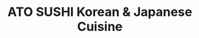 ---
layout: place
title: "ATO SUSHI Korean & Japanese Cuisine"
permalink: /michigan/grand-rapids/ato-sushi-korean-japanese-cuisine.html
stateAbbr: MI
stateName: Michigan
cityName: Grand Rapids
seo:
  name: "ATO SUSHI Korean & Japanese Cuisine"
  type: Restaurant
  links: https://www.atosushigr.com/
description: "Compact cafe mixing classic Korean & Japanese fare including BBQ, noodles, sushi & bento boxes. ATO SUSHI Korean & Japanese Cuisine serves delicious sushi in Grand Rapids, Michigan. Try fresh Japanese dishes for a great dining experience. Available for takeout, delivery, lunch, and dinner."
place_id: ChIJ___veMWtGYgR2hdjnPXd58g
photos:
  - name: >-
      places/ChIJ___veMWtGYgR2hdjnPXd58g/photos/AeeoHcIktliNE7yI_a2HMfTIS6T2iMlmLL2OPptENLIAb5Lxdbzj1oAaPSgcMNn-a5lo1oHBPzCxskaYzfCZvpbqHQDBzGpQMs9Deln-oeoutfYfUaZ-cxJFxKvfeebsCLVqnSm9GdgYBN74BXef-njmP03N-qbA2mIElBAmuD_-vsevrYNxjpJoPu9No4ZjQOc9UPQQLRDEtwR0uvKNM7zWqC2P59wdtfUlaCD-ZFyWNjzABB-nwSPHnwrS3YpTu5rBDNtOAeJtu8GJiir7JrVdLUn_jGIEtOsNDGpT-iWgqbDAQQ
    widthPx: 4032
    heightPx: 3024
    authorAttributions:
      - displayName: ATO SUSHI Korean & Japanese Cuisine
        uri: https://maps.google.com/maps/contrib/103559270531221588449
        photoUri: >-
          https://lh3.googleusercontent.com/a-/ALV-UjUUZghf-LZI1VX7P2S-sLCFP74SjcgnckEV5oqSybPAgQqwyncf=s100-p-k-no-mo
    flagContentUri: >-
      https://www.google.com/local/imagery/report/?cb_client=maps_api_places.places_api&image_key=!1e10!2sAF1QipOr4DF0X8pTxUtxR3gPWR8YFyYMeSyU1WUHoGYW&hl=en-US
    googleMapsUri: >-
      https://www.google.com/maps/place//data=!3m4!1e2!3m2!1sAF1QipOr4DF0X8pTxUtxR3gPWR8YFyYMeSyU1WUHoGYW!2e10!4m2!3m1!1s0x8819adc578efffff:0xc8e7ddf59c6317da
  - name: >-
      places/ChIJ___veMWtGYgR2hdjnPXd58g/photos/AeeoHcJNzYt5SqXNTgWrJ2CKII3mMTkc0BnQEt82k9xUNDfxG2MDeBr7i2_PCAgdX5V5gug_HdCoWaOv42vi2H1DLlBwisQ2B6QvwQkZXgbY4JRNkZxKy4r1KlWKgPmyDd7I_npdOJloA94I_CYjwUSWuriM0evTOYSFIRkaL2ALkWEyhoipJUg1c2Fnc37aw2RVh5sgltVp15rCCHAkAL1aAjuIj7tmU8j4-oDVHTJ42eg8NfokbRy7f82raSCztigvHYkua6x6yBMSbLnYGmNqVMnxlxFiNCu7dMvCwOh0_JUP6w
    widthPx: 2996
    heightPx: 3220
    authorAttributions:
      - displayName: ATO SUSHI Korean & Japanese Cuisine
        uri: https://maps.google.com/maps/contrib/103559270531221588449
        photoUri: >-
          https://lh3.googleusercontent.com/a-/ALV-UjUUZghf-LZI1VX7P2S-sLCFP74SjcgnckEV5oqSybPAgQqwyncf=s100-p-k-no-mo
    flagContentUri: >-
      https://www.google.com/local/imagery/report/?cb_client=maps_api_places.places_api&image_key=!1e10!2sAF1QipNp0lLWM3V6oeVhl5GVhLzkDcg8DsGqw5HJoUWH&hl=en-US
    googleMapsUri: >-
      https://www.google.com/maps/place//data=!3m4!1e2!3m2!1sAF1QipNp0lLWM3V6oeVhl5GVhLzkDcg8DsGqw5HJoUWH!2e10!4m2!3m1!1s0x8819adc578efffff:0xc8e7ddf59c6317da
  - name: >-
      places/ChIJ___veMWtGYgR2hdjnPXd58g/photos/AeeoHcKp3ou0hLz4dvIvmgY42by9KZ1NYgSWafifBGz7lPHCKOtOYNgnibbUxSev_D6NgmB-QPs4l5LoG8RVpBTlFWlXmIa0hXwU4f5-Pgk95Lo3qeLRfiFryLu8Pz9bU_4ikN-Q0NyQyO9XR5WrxK1Q1lHlEYr3he9304rX8iLMTcsnTnTxI-26m--DLZ-mALMRBCriJgn_uQjTGJRlvHn_mezvXU2BlyA-Ik2LirWHe3AmkF53_3gr80KuHEvn4Rg9y0oIoJThDT2z9kHPdq2gSmnC7f9ZFBBhLN4rB2ufHqM6v78irT3rKAOwhF4Vae4BpgLqGQkqnBFCAkdIcgdkknYAGUQSfVb0StdQsps_M24YCK7DUxPYeZzxhQ9TzssxcLgJI-sxmkgOBdYaCVF5NR0_a97U8t3DJH4SsVEQXA6viA
    widthPx: 4800
    heightPx: 3600
    authorAttributions:
      - displayName: Sunyoung Kim
        uri: https://maps.google.com/maps/contrib/116397547703908119239
        photoUri: >-
          https://lh3.googleusercontent.com/a-/ALV-UjWfaLsFOOcI4Sw3iz7vKBAEoDYk9xyuPawsno7hYXjLXKWQntI=s100-p-k-no-mo
    flagContentUri: >-
      https://www.google.com/local/imagery/report/?cb_client=maps_api_places.places_api&image_key=!1e10!2sCIHM0ogKEICAgIDf-reJJg&hl=en-US
    googleMapsUri: >-
      https://www.google.com/maps/place//data=!3m4!1e2!3m2!1sCIHM0ogKEICAgIDf-reJJg!2e10!4m2!3m1!1s0x8819adc578efffff:0xc8e7ddf59c6317da
  - name: >-
      places/ChIJ___veMWtGYgR2hdjnPXd58g/photos/AeeoHcIAmU6COYjKIs-3Zc5F1IEQNWDVoVmYYSDl5856RKIYQ8ul9DZ6MGm3j_CD-qEhe6aCiZYR9vYvRim1quq4lQDYeWOl5_Dm4HtfVVkpFt1xr3zrCbls7e5ZGXmU-fG2KX_5tfZnakODZKobjpl7CL0m932djWhV-gEPKJNLTVS_RI2QcpuiJ2YIdMSe485ZNczs05uHY5mE4ZrR7GgrSlBzZRyA_n-6DS_kTRVLfqDJ0-Afyu3nAIrrmdyUZ_R5LCq58NJOGFhiaG0MLBOQaKmr8bmDpkSVxEXIgCQQOf2byw
    widthPx: 4032
    heightPx: 3024
    authorAttributions:
      - displayName: ATO SUSHI Korean & Japanese Cuisine
        uri: https://maps.google.com/maps/contrib/103559270531221588449
        photoUri: >-
          https://lh3.googleusercontent.com/a-/ALV-UjUUZghf-LZI1VX7P2S-sLCFP74SjcgnckEV5oqSybPAgQqwyncf=s100-p-k-no-mo
    flagContentUri: >-
      https://www.google.com/local/imagery/report/?cb_client=maps_api_places.places_api&image_key=!1e10!2sAF1QipN9VReNpMpxdVfrBP40Er_FY5AgSdt4EBbrijBF&hl=en-US
    googleMapsUri: >-
      https://www.google.com/maps/place//data=!3m4!1e2!3m2!1sAF1QipN9VReNpMpxdVfrBP40Er_FY5AgSdt4EBbrijBF!2e10!4m2!3m1!1s0x8819adc578efffff:0xc8e7ddf59c6317da
  - name: >-
      places/ChIJ___veMWtGYgR2hdjnPXd58g/photos/AeeoHcJgVqD-mD_XwYErFz3i50JZJiORQorlJonahmtBBZ6hdDa3WMvO59v0ogsI_1J1d8SV6dNoiBh35PipbItv_C-4bAeY4bv6_7OKXZKuGZMBoOHaokYCQjWLcbJ9yKxigZ95W5kTKHZFrQrdw6Cs_Sk-U6C06neSMztrrNHGoeoXES2BnGVVP_K6JjCf4qAV6kRBCIXpPB51mqT4ftimLGvxdI0Ht-q-xkDLOLgf5L6QcpZjoKJrmXBr38j0v9MAHq2Jx096U3d7VQZ4_ZTS08mau_8CEBvnF803xApgXNC5ryqEnxoFJjE0k0MwklRjTXYkzakcaz-AEExLYx8ScZ3FTZd-zCTU1jaLHsZeWHxcX8wF26HtW9JStDTLG91YGDlg6ZSkEZ4sM9_Mzi7yFW_6ktKNtJSmP64uKEJPTZNz58Rv2ovAlAxNkeypiQ
    widthPx: 4032
    heightPx: 3024
    authorAttributions:
      - displayName: 'Pigeon #1'
        uri: https://maps.google.com/maps/contrib/109342954368287422076
        photoUri: >-
          https://lh3.googleusercontent.com/a-/ALV-UjVsMITucBvrye6vpdJ56FZj4Gp2duoYiavCEHZcofVVF6hx825x=s100-p-k-no-mo
    flagContentUri: >-
      https://www.google.com/local/imagery/report/?cb_client=maps_api_places.places_api&image_key=!1e10!2sCIABIhAGbyfQEADNl2fnPIoAC3-U&hl=en-US
    googleMapsUri: >-
      https://www.google.com/maps/place//data=!3m4!1e2!3m2!1sCIABIhAGbyfQEADNl2fnPIoAC3-U!2e10!4m2!3m1!1s0x8819adc578efffff:0xc8e7ddf59c6317da
  - name: >-
      places/ChIJ___veMWtGYgR2hdjnPXd58g/photos/AeeoHcIAIqDydQ_aVMd6DDe9hOwuHFTFAO3dAVZWU4yQfQK66pTrQp-OABGm4BKm_77PiiQ3Ocg7lh2GJN1FZcLD5ptmc1i61BiEV6_xFO_2j0cZeU-sMdQwCxVdH3qYGHIzWabighefVxWKEs4cw1eAk__dIufMwwkA-J3HSDwHU9JXZrRSNCNIrVJQqcG-E4zRkxyDy8H9TEm8TRBUBPhE7-TI3L2gFc3UPAUvNyJDaWdkYNLw6AU3kmc-IaCdy8AloSr-cA1r0WxSxWxnNNJl-v64HYt1VSYWMap777whcMbwMg
    widthPx: 3024
    heightPx: 4032
    authorAttributions:
      - displayName: ATO SUSHI Korean & Japanese Cuisine
        uri: https://maps.google.com/maps/contrib/103559270531221588449
        photoUri: >-
          https://lh3.googleusercontent.com/a-/ALV-UjUUZghf-LZI1VX7P2S-sLCFP74SjcgnckEV5oqSybPAgQqwyncf=s100-p-k-no-mo
    flagContentUri: >-
      https://www.google.com/local/imagery/report/?cb_client=maps_api_places.places_api&image_key=!1e10!2sAF1QipN2OjK4U1ChtEVvgdmSOg8nb_F7EFk6urfLMwt2&hl=en-US
    googleMapsUri: >-
      https://www.google.com/maps/place//data=!3m4!1e2!3m2!1sAF1QipN2OjK4U1ChtEVvgdmSOg8nb_F7EFk6urfLMwt2!2e10!4m2!3m1!1s0x8819adc578efffff:0xc8e7ddf59c6317da
  - name: >-
      places/ChIJ___veMWtGYgR2hdjnPXd58g/photos/AeeoHcL5M7cAQpHGdk0t9Evwgi2z2QXBObm9_kcIrPMPOK5VozwdXYkGM0b1PFPIcCaS8mMeXCxcJuTw-wA3KYy2yNDkEKXgQ5f4EmxjiLrWU-cKCWgVs8xyeqrCliCspYYDsOrbHW8aOeT8C5HQUUJxYavIq3mwMUYu8MBLJN2Bg0oNVhWINZ5NlXcE3VXbGqYnsEAiwQmzuhIi5-JUgOj4VT3TcCsRSfSI52q_vWNCKswo_hSCHPUTLujK8DA5xlujhY5U9Kgppj9u59YELuJlygxJI4CFEFRTiyeg4EcNa-67QsigQDCDiOJcaI5fnUOIWuTlZ2ZskGm8cMMvgoMjbEA-EVl2Lhf_LkOGLR6seamI10SDh2CYICcK4029IQYFfhfXSTdCmiEWMaK8T4-a5-l6ekHPLJk3W6c7K6BWn28IAQ
    widthPx: 4000
    heightPx: 3000
    authorAttributions:
      - displayName: Ruchi Pareek
        uri: https://maps.google.com/maps/contrib/117675853995450266367
        photoUri: >-
          https://lh3.googleusercontent.com/a/ACg8ocIgsz_5LzomDwNT1C3tDR7YWEtj1cmp-0OBc8ZhDM67fC2g2A=s100-p-k-no-mo
    flagContentUri: >-
      https://www.google.com/local/imagery/report/?cb_client=maps_api_places.places_api&image_key=!1e10!2sCIHM0ogKEICAgIDbnt-FHg&hl=en-US
    googleMapsUri: >-
      https://www.google.com/maps/place//data=!3m4!1e2!3m2!1sCIHM0ogKEICAgIDbnt-FHg!2e10!4m2!3m1!1s0x8819adc578efffff:0xc8e7ddf59c6317da
  - name: >-
      places/ChIJ___veMWtGYgR2hdjnPXd58g/photos/AeeoHcK6K6MNGXBh9jMX-1QwlS-3GDJHfugsR8VHt8LrKZpT_Vi6CA6XwEodnCzm-GKlkmNwnNvyMQUZApdXqGlKsZ6Xih7zTbuG5IkLX85TRaFkF1DHwotAV1o_X4d1Iy-Srou1HHp9nis5l06FOkGcIvFGxSPVB4jWRTGS_HC-rAYnBRA6CE5IioE1OjGimTsZ2pLf9V1jcrHxzY0kZM0Zp3memyd0tQPBIxin92p7roETW60lBWG56PZAKkTW7wf86MVaozTfP4zBLX6IIOU-nYS0gjYqqep1vlGrlRpnXpPCeQbdTpe930J4owa4X3mKiNn8c7K4wWsm-pFw_1u0W0HGeYzem0FVh__tyXbgoMG1zJWNYAqs2tCASES6AxdWc6AufxDqJ--6azLgo2ZVhw09UF8DW8FAk8g2d4xVt9-bknln
    widthPx: 4032
    heightPx: 3024
    authorAttributions:
      - displayName: Alesia Gitter (Nintendobratkat)
        uri: https://maps.google.com/maps/contrib/104060410139085791788
        photoUri: >-
          https://lh3.googleusercontent.com/a-/ALV-UjVOTkSd0Qmoh9bxuebp3mF4EWMfTkzn4guF3wtc2ew-F0vx8MB11g=s100-p-k-no-mo
    flagContentUri: >-
      https://www.google.com/local/imagery/report/?cb_client=maps_api_places.places_api&image_key=!1e10!2sCIHM0ogKEICAgID3pd7AnAE&hl=en-US
    googleMapsUri: >-
      https://www.google.com/maps/place//data=!3m4!1e2!3m2!1sCIHM0ogKEICAgID3pd7AnAE!2e10!4m2!3m1!1s0x8819adc578efffff:0xc8e7ddf59c6317da
  - name: >-
      places/ChIJ___veMWtGYgR2hdjnPXd58g/photos/AeeoHcLhIj5lW4u5EGKakqLmKkp_zNGv1y_hIV6XE8f_Gofo99n7UiWIYr6wyhzo0GOx6lsZD8Xx_il8xqs2TA8EdjgcS8hEESi8PSG9TzIzrP4_1OLHux4ugz1x1dwck4W_zFDapdjtjjcbR43hwPh8RyoI5j19P7YQAruW-dh-dq9f1JDalMaf9Nzj_YXjp9M07drEvEsRBGm3suuJUXLhnyUdQX8IQfTfp39hGPO8SKfkdBDUzuC_Wjwoo_327OLITJCvwjFwmjbEQjyOr1zqGYrbJP_5vKIChSncPEsWlSCssg
    widthPx: 3477
    heightPx: 2693
    authorAttributions:
      - displayName: ATO SUSHI Korean & Japanese Cuisine
        uri: https://maps.google.com/maps/contrib/103559270531221588449
        photoUri: >-
          https://lh3.googleusercontent.com/a-/ALV-UjUUZghf-LZI1VX7P2S-sLCFP74SjcgnckEV5oqSybPAgQqwyncf=s100-p-k-no-mo
    flagContentUri: >-
      https://www.google.com/local/imagery/report/?cb_client=maps_api_places.places_api&image_key=!1e10!2sAF1QipMerVjCR9yu_wT09CT3AZyhE1tlR8Ac6Znj8JKV&hl=en-US
    googleMapsUri: >-
      https://www.google.com/maps/place//data=!3m4!1e2!3m2!1sAF1QipMerVjCR9yu_wT09CT3AZyhE1tlR8Ac6Znj8JKV!2e10!4m2!3m1!1s0x8819adc578efffff:0xc8e7ddf59c6317da
  - name: >-
      places/ChIJ___veMWtGYgR2hdjnPXd58g/photos/AeeoHcKgSJWdG3ITrlK1vV9f8fwMtLR4BKlHMTAYvwvtMfIROfWlG_9B921df_a3_g3ehQlLSph-XHxC_T1GTDiMnLjWx4gMwcqJBlWBsaynBH8sCNakLCnfmwUKHUaIkdDCFETAGAYDjieqzLZzIjSadG9rC-c2ggQJqsJCB_8i8bFgew-3heNI8hG76nBVMAxVmmPoYeAl-beUvNWBScbfPhv1NhORG0Kyk9RDWh4SIoVNvMwKakYULpmquM4ouiW1G5xwa5vJhXOJGcgo_LEo0i6L2wpHfRBB6YApxUWkKWzohW1_kxhPjqnDoN55XEPSzIsKD6a8r5OpSq7oI0jtwdzYMAidb3rvAZFoKTL5lWT9feudc41Cca3XLddnEJS7stk6jZTvTzGjuYZHQS2Wr4BjISg1253Xm34otrKuzSLw0fdn
    widthPx: 4800
    heightPx: 3200
    authorAttributions:
      - displayName: Sunyoung Kim
        uri: https://maps.google.com/maps/contrib/116397547703908119239
        photoUri: >-
          https://lh3.googleusercontent.com/a-/ALV-UjWfaLsFOOcI4Sw3iz7vKBAEoDYk9xyuPawsno7hYXjLXKWQntI=s100-p-k-no-mo
    flagContentUri: >-
      https://www.google.com/local/imagery/report/?cb_client=maps_api_places.places_api&image_key=!1e10!2sCIHM0ogKEICAgICrvOeBvgE&hl=en-US
    googleMapsUri: >-
      https://www.google.com/maps/place//data=!3m4!1e2!3m2!1sCIHM0ogKEICAgICrvOeBvgE!2e10!4m2!3m1!1s0x8819adc578efffff:0xc8e7ddf59c6317da
address: 180 Monroe Ave NW, Grand Rapids, MI 49503, USA
street: 180 Monroe Ave NW
city: Grand Rapids
state: MI
zip: '49503'
country: USA
neighborhood: Downtown
latitude: '42.966723'
longitude: '-85.671991'
accessibility_options:
  wheelchairAccessibleParking: true
  wheelchairAccessibleEntrance: true
  wheelchairAccessibleRestroom: true
  wheelchairAccessibleSeating: true
business_status: OPERATIONAL
name: ATO SUSHI Korean & Japanese Cuisine
google_maps_links:
  directionsUri: >-
    https://www.google.com/maps/dir//''/data=!4m7!4m6!1m1!4e2!1m2!1m1!1s0x8819adc578efffff:0xc8e7ddf59c6317da!3e0
  placeUri: https://maps.google.com/?cid=14476783574166214618
  writeAReviewUri: >-
    https://www.google.com/maps/place//data=!4m3!3m2!1s0x8819adc578efffff:0xc8e7ddf59c6317da!12e1
  reviewsUri: >-
    https://www.google.com/maps/place//data=!4m4!3m3!1s0x8819adc578efffff:0xc8e7ddf59c6317da!9m1!1b1
  photosUri: >-
    https://www.google.com/maps/place//data=!4m3!3m2!1s0x8819adc578efffff:0xc8e7ddf59c6317da!10e5
primary_type: Sushi Restaurant
opening_hours:
  regular: null
  current: null
secondary_opening_hours:
  regular:
    weekdayDescriptions: null
    type: null
  current:
    weekdayDescriptions: null
    type: null
phone: (616) 591-3949
price_level: PRICE_LEVEL_MODERATE
price_range: $20 &ndash; $30
rating: '4.7'
rating_count: 968
website: https://www.atosushigr.com/
reviews:
  - name: >-
      places/ChIJ___veMWtGYgR2hdjnPXd58g/reviews/ChZDSUhNMG9nS0VJQ0FnSUNQNUx2RUt3EAE
    relativePublishTimeDescription: 4 months ago
    rating: 5
    text:
      text: >-
        ⭐⭐⭐⭐⭐


        I recently dined at ATO Sushi and Japanese Cuisine, and I can’t say
        enough good things about my experience! From the moment I walked in, I
        was greeted with warm and friendly service that made me feel right at
        home. The staff was attentive without being intrusive, ensuring that all
        my needs were met throughout the meal.


        The food was absolutely outstanding! Each dish was beautifully presented
        and bursting with flavor. The sushi was incredibly fresh, and the
        variety of options on the menu made it hard to choose! I also tried some
        of their traditional Japanese dishes, and they did not disappoint.


        The atmosphere was the perfect blend of cozy and elegant, making it an
        ideal spot for both casual dining and special occasions. The ambiance
        really enhances the overall dining experience.


        I highly recommend ATO Sushi and Japanese Cuisine to anyone looking for
        a fantastic meal in a welcoming environment. I can’t wait to return for
        another delicious feast!
      languageCode: en
    originalText:
      text: >-
        ⭐⭐⭐⭐⭐


        I recently dined at ATO Sushi and Japanese Cuisine, and I can’t say
        enough good things about my experience! From the moment I walked in, I
        was greeted with warm and friendly service that made me feel right at
        home. The staff was attentive without being intrusive, ensuring that all
        my needs were met throughout the meal.


        The food was absolutely outstanding! Each dish was beautifully presented
        and bursting with flavor. The sushi was incredibly fresh, and the
        variety of options on the menu made it hard to choose! I also tried some
        of their traditional Japanese dishes, and they did not disappoint.


        The atmosphere was the perfect blend of cozy and elegant, making it an
        ideal spot for both casual dining and special occasions. The ambiance
        really enhances the overall dining experience.


        I highly recommend ATO Sushi and Japanese Cuisine to anyone looking for
        a fantastic meal in a welcoming environment. I can’t wait to return for
        another delicious feast!
      languageCode: en
    authorAttribution:
      displayName: Kurt Freund
      uri: https://www.google.com/maps/contrib/114654913052289784112/reviews
      photoUri: >-
        https://lh3.googleusercontent.com/a-/ALV-UjWd4Y1N0Ui4jRzaUpxIeotQ7pnhUfadp0o3pitbObhqfz2TJM2J=s128-c0x00000000-cc-rp-mo-ba3
    publishTime: '2024-11-21T18:25:00.044385Z'
    flagContentUri: >-
      https://www.google.com/local/review/rap/report?postId=ChZDSUhNMG9nS0VJQ0FnSUNQNUx2RUt3EAE&d=17924085&t=1
    googleMapsUri: >-
      https://www.google.com/maps/reviews/data=!4m6!14m5!1m4!2m3!1sChZDSUhNMG9nS0VJQ0FnSUNQNUx2RUt3EAE!2m1!1s0x8819adc578efffff:0xc8e7ddf59c6317da
  - name: >-
      places/ChIJ___veMWtGYgR2hdjnPXd58g/reviews/ChdDSUhNMG9nS0VJQ0FnSUNYejh6N2x3RRAB
    relativePublishTimeDescription: 5 months ago
    rating: 5
    text:
      text: >-
        Okay, I haven’t had their Sushi yet, so perhaps I should wait on this
        review, but i’ll edit it when I go back. I told our server I wanted a
        lunch special of several rolls unless she could convince me to get the
        October special, which was a Bibimbap dish in a hot bowl. She succeeded
        😁. Didn’t regret it one bit, though I can never quite shake my menu
        FOMO, hence the picture of my friend’s plate 😂. Anyway, along with the
        delicious bowl, soup, and fried dumplings was a great atmosphere with a
        fun and pleasant server experience. Thanks guys!
      languageCode: en
    originalText:
      text: >-
        Okay, I haven’t had their Sushi yet, so perhaps I should wait on this
        review, but i’ll edit it when I go back. I told our server I wanted a
        lunch special of several rolls unless she could convince me to get the
        October special, which was a Bibimbap dish in a hot bowl. She succeeded
        😁. Didn’t regret it one bit, though I can never quite shake my menu
        FOMO, hence the picture of my friend’s plate 😂. Anyway, along with the
        delicious bowl, soup, and fried dumplings was a great atmosphere with a
        fun and pleasant server experience. Thanks guys!
      languageCode: en
    authorAttribution:
      displayName: Luke Salik
      uri: https://www.google.com/maps/contrib/116216479877945253676/reviews
      photoUri: >-
        https://lh3.googleusercontent.com/a-/ALV-UjXRIqYbGJKxWg1CxBu6JLT9HRtG2KtRpRE5dhaAii4p43vpT7q9=s128-c0x00000000-cc-rp-mo-ba4
    publishTime: '2024-10-22T00:43:05.227886Z'
    flagContentUri: >-
      https://www.google.com/local/review/rap/report?postId=ChdDSUhNMG9nS0VJQ0FnSUNYejh6N2x3RRAB&d=17924085&t=1
    googleMapsUri: >-
      https://www.google.com/maps/reviews/data=!4m6!14m5!1m4!2m3!1sChdDSUhNMG9nS0VJQ0FnSUNYejh6N2x3RRAB!2m1!1s0x8819adc578efffff:0xc8e7ddf59c6317da
  - name: >-
      places/ChIJ___veMWtGYgR2hdjnPXd58g/reviews/ChdDSUhNMG9nS0VJQ0FnSUNfcHVtQjJRRRAB
    relativePublishTimeDescription: 2 months ago
    rating: 5
    text:
      text: >-
        Small space but wonderful food and service. The employees are genuinely
        kind. My daughter loves sushi and says the sushi here is the best in
        town! We highly recommend!
      languageCode: en
    originalText:
      text: >-
        Small space but wonderful food and service. The employees are genuinely
        kind. My daughter loves sushi and says the sushi here is the best in
        town! We highly recommend!
      languageCode: en
    authorAttribution:
      displayName: Erika Whitten
      uri: https://www.google.com/maps/contrib/115303160435280465607/reviews
      photoUri: >-
        https://lh3.googleusercontent.com/a-/ALV-UjUhQwZk3QjRwViW5C_FkR1wB_uP8O2gqnv2Ix158zMVy8mp9ug=s128-c0x00000000-cc-rp-mo
    publishTime: '2025-01-15T18:24:28.899306Z'
    flagContentUri: >-
      https://www.google.com/local/review/rap/report?postId=ChdDSUhNMG9nS0VJQ0FnSUNfcHVtQjJRRRAB&d=17924085&t=1
    googleMapsUri: >-
      https://www.google.com/maps/reviews/data=!4m6!14m5!1m4!2m3!1sChdDSUhNMG9nS0VJQ0FnSUNfcHVtQjJRRRAB!2m1!1s0x8819adc578efffff:0xc8e7ddf59c6317da
  - name: >-
      places/ChIJ___veMWtGYgR2hdjnPXd58g/reviews/ChdDSUhNMG9nS0VJQ0FnSURueDV1aHNnRRAB
    relativePublishTimeDescription: 6 months ago
    rating: 5
    text:
      text: >-
        ATO was absolutely fantastic! I love sushi and this was some of the best
        I’ve had. Whenever I go to a new sushi restaurant my test is to get a
        basic tuna and salmon roll to see how their sushi is. Additionally, I
        got the ATO Gift because it’s always fun to try the restaurant’s special
        roll. The tuna and salmon rolls, which super basic, were really good!
        The ATO Gift was incredible. All the rolls just tasted really high
        quality and were delicious. The service was great and the overall vibe
        was solid. We sat outdoors so I didn’t actually see the inside of the
        restaurant but I liked the little outdoor patio. Super cool place and
        great vibe overall! Definitely a must if you’re feeling sushi while in
        Grand Rapids!
      languageCode: en
    originalText:
      text: >-
        ATO was absolutely fantastic! I love sushi and this was some of the best
        I’ve had. Whenever I go to a new sushi restaurant my test is to get a
        basic tuna and salmon roll to see how their sushi is. Additionally, I
        got the ATO Gift because it’s always fun to try the restaurant’s special
        roll. The tuna and salmon rolls, which super basic, were really good!
        The ATO Gift was incredible. All the rolls just tasted really high
        quality and were delicious. The service was great and the overall vibe
        was solid. We sat outdoors so I didn’t actually see the inside of the
        restaurant but I liked the little outdoor patio. Super cool place and
        great vibe overall! Definitely a must if you’re feeling sushi while in
        Grand Rapids!
      languageCode: en
    authorAttribution:
      displayName: Zach Hose
      uri: https://www.google.com/maps/contrib/118198699187879493031/reviews
      photoUri: >-
        https://lh3.googleusercontent.com/a-/ALV-UjWh-5w4uqGNwUXX7phT2h2CcQdyZKX8pOuaHGO-0ONGF3SJSsTS=s128-c0x00000000-cc-rp-mo-ba4
    publishTime: '2024-10-10T21:50:25.288774Z'
    flagContentUri: >-
      https://www.google.com/local/review/rap/report?postId=ChdDSUhNMG9nS0VJQ0FnSURueDV1aHNnRRAB&d=17924085&t=1
    googleMapsUri: >-
      https://www.google.com/maps/reviews/data=!4m6!14m5!1m4!2m3!1sChdDSUhNMG9nS0VJQ0FnSURueDV1aHNnRRAB!2m1!1s0x8819adc578efffff:0xc8e7ddf59c6317da
  - name: >-
      places/ChIJ___veMWtGYgR2hdjnPXd58g/reviews/ChdDSUhNMG9nS0VJQ0FnSURfa3VTQTdnRRAB
    relativePublishTimeDescription: 2 months ago
    rating: 5
    text:
      text: >-
        This place is amazing. First time here and will definitely come back.
        Best chicken fried rice I’ve ever had and the sushi is delicious.
      languageCode: en
    originalText:
      text: >-
        This place is amazing. First time here and will definitely come back.
        Best chicken fried rice I’ve ever had and the sushi is delicious.
      languageCode: en
    authorAttribution:
      displayName: Geoff Fornari
      uri: https://www.google.com/maps/contrib/112961695458325198433/reviews
      photoUri: >-
        https://lh3.googleusercontent.com/a/ACg8ocLfI6zKkb4wXoei7qYSJ5WAfIv1OAliubU3SunvI-LeW4MXaA=s128-c0x00000000-cc-rp-mo
    publishTime: '2025-01-23T00:12:14.984313Z'
    flagContentUri: >-
      https://www.google.com/local/review/rap/report?postId=ChdDSUhNMG9nS0VJQ0FnSURfa3VTQTdnRRAB&d=17924085&t=1
    googleMapsUri: >-
      https://www.google.com/maps/reviews/data=!4m6!14m5!1m4!2m3!1sChdDSUhNMG9nS0VJQ0FnSURfa3VTQTdnRRAB!2m1!1s0x8819adc578efffff:0xc8e7ddf59c6317da
parking_options:
  paidParkingLot: true
  paidStreetParking: true
  valetParking: false
  paidGarageParking: true
payment_options:
  acceptsCreditCards: true
  acceptsDebitCards: true
  acceptsCashOnly: false
  acceptsNfc: true
allow_dogs: null
curbside_pickup: null
delivery: true
dine_in: true
good_for_children: true
good_for_groups: null
good_for_sports: false
live_music: false
menu_for_children: false
outdoor_seating: true
reservable: true
restroom: true
serves_beer: false
serves_breakfast: false
serves_brunch: false
serves_cocktails: false
serves_coffee: null
serves_dinner: true
serves_dessert: true
serves_lunch: true
serves_vegetarian_food: true
serves_wine: false
takeout: true
summary: >-
  Compact cafe mixing classic Korean & Japanese fare including BBQ, noodles,
  sushi & bento boxes.

---